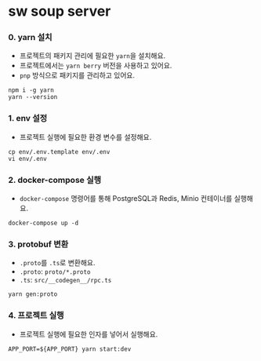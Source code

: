 # sw soup server

### 0. yarn 설치

- 프로젝트의 패키지 관리에 필요한 `yarn`을 설치해요.
- 프로젝트에서는 `yarn berry` 버전을 사용하고 있어요.
- `pnp` 방식으로 패키지를 관리하고 있어요.

```shell
npm i -g yarn
yarn --version
```

### 1. env 설정

- 프로젝트 실행에 필요한 환경 변수를 설정해요.

```shell
cp env/.env.template env/.env
vi env/.env
```

### 2. docker-compose 실행

- `docker-compose` 명령어를 통해 PostgreSQL과 Redis, Minio 컨테이너를 실행해요.

```shell
docker-compose up -d
```

### 3. protobuf 변환

- `.proto`를 `.ts`로 변환해요.
- `.proto`: `proto/*.proto`
- `.ts`: `src/__codegen__/rpc.ts`

```shell
yarn gen:proto
```

### 4. 프로젝트 실행

- 프로젝트 실행에 필요한 인자를 넣어서 실행해요.

```shell
APP_PORT=${APP_PORT} yarn start:dev
```
